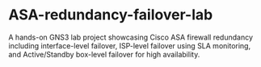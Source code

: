 # ASA-redundancy-failover-lab
A hands-on GNS3 lab project showcasing Cisco ASA firewall redundancy including interface-level failover, ISP-level failover using SLA monitoring, and Active/Standby box-level failover for high availability.

